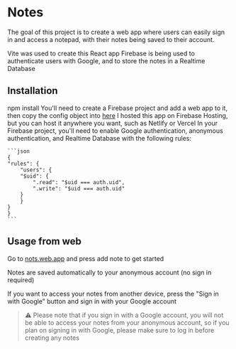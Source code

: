 # Notes

The goal of this project is to create a web app where users can easily sign in and access a notepad, with their notes being saved to their account.

Vite was used to create this React app
Firebase is being used to authenticate users with Google, and to store the notes in a Realtime Database

## Installation

npm install
You'll need to create a Firebase project and add a web app to it, then copy the config object into [here](src/config/firebase.js)
I hosted this app on Firebase Hosting, but you can host it anywhere you want, such as Netlify or Vercel
In your Firebase project, you'll need to enable Google authentication, anonymous authentication, and Realtime Database with the following rules:

    ```json
    {
    "rules": {
        "users": {
        "$uid": {
            ".read": "$uid === auth.uid",
            ".write": "$uid === auth.uid"
        }
        }
    }
    }
    ```

## Usage from web

Go to [nots.web.app](https://nots.web.app) and press add note to get started

Notes are saved automatically to your anonymous account (no sign in required)

If you want to access your notes from another device, press the "Sign in with Google" button and sign in with your Google account

> ⚠️ Please note that if you sign in with a Google account, you will not be able to access your notes from your anonymous account, so if you plan on signing in with Google, please make sure to log in before creating any notes
